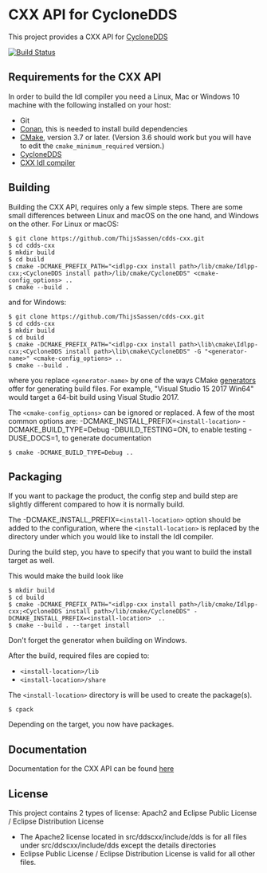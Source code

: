 # CXX API for CycloneDDS

This project provides a CXX API for [CycloneDDS](https://github.com/eclipse-cyclonedds/cyclonedds/) 

[![Build Status](https://dev.azure.com/thijssassen/CXX-API/_apis/build/status/ThijsSassen.cdds-cxx?branchName=master)](https://dev.azure.com/thijssassen/CXX-API/_build/latest?definitionId=4&branchName=master)

## Requirements for the CXX API

In order to build the Idl compiler you need a Linux, Mac or Windows 10 machine with the following
installed on your host:
  
  * Git
  * [Conan](https://conan.io/), this is needed to install build dependencies
  * [CMake](https://cmake.org/download/), version 3.7 or later.  (Version 3.6 should work but you
    will have to edit the ``cmake_minimum_required`` version.)
  * [CycloneDDS](https://github.com/eclipse-cyclonedds/cyclonedds/) 
  * [CXX Idl compiler](https://github.com/ADLINK-IST/idlpp-cxx/)


## Building

Building the CXX API, requires only a few simple steps. There are some small differences
between Linux and macOS on the one hand, and Windows on the other. For Linux or macOS:

    $ git clone https://github.com/ThijsSassen/cdds-cxx.git
    $ cd cdds-cxx
    $ mkdir build
    $ cd build
    $ cmake -DCMAKE_PREFIX_PATH="<idlpp-cxx install path>/lib/cmake/Idlpp-cxx;<CycloneDDS install path>/lib/cmake/CycloneDDS" <cmake-config_options> ..
    $ cmake --build .

and for Windows:

    $ git clone https://github.com/ThijsSassen/cdds-cxx.git
    $ cd cdds-cxx
    $ mkdir build
    $ cd build
    $ cmake -DCMAKE_PREFIX_PATH="<idlpp-cxx install path>\lib\cmake\Idlpp-cxx;<CycloneDDS install path>\lib\cmake\CycloneDDS" -G "<generator-name>" <cmake-config_options> ..
    $ cmake --build .

where you replace ``<generator-name>`` by one of the ways
CMake [generators](https://cmake.org/cmake/help/latest/manual/cmake-generators.7.html) offer for
generating build files.  For example, "Visual Studio 15 2017 Win64" would target a 64-bit build
using Visual Studio 2017.

The ``<cmake-config_options>`` can be ignored or replaced. A few of the most common options are:
-DCMAKE_INSTALL_PREFIX=``<install-location>``
-DCMAKE_BUILD_TYPE=Debug
-DBUILD_TESTING=ON, to enable testing
-DUSE_DOCS=1, to generate documentation

    $ cmake -DCMAKE_BUILD_TYPE=Debug ..


## Packaging

If you want to package the product, the config step and build step are slightly different compared
to how it is normally build.

The -DCMAKE_INSTALL_PREFIX=``<install-location>`` option should be added to the configuration,
where the ``<install-location>`` is replaced by the directory under which you would like to
install the Idl compiler.

During the build step, you have to specify that you want to build the install target as well.


This would make the build look like

    $ mkdir build
    $ cd build
    $ cmake -DCMAKE_PREFIX_PATH="<idlpp-cxx install path>/lib/cmake/Idlpp-cxx;<CycloneDDS install path>/lib/cmake/CycloneDDS" -DCMAKE_INSTALL_PREFIX=<install-location>  ..
    $ cmake --build . --target install

Don't forget the generator when building on Windows.

After the build, required files are copied to:

  * ``<install-location>/lib``
  * ``<install-location>/share``

The ``<install-location>`` directory is will be used to create the package(s).

    $ cpack

Depending on the target, you now have packages.

## Documentation

Documentation for the CXX API can be found [here](https://atolab.github.io/cdds-docs/api/cxx/index.html)

## License

This project contains 2 types of license: Apach2 and Eclipse Public License / Eclipse Distribution License
* The Apache2 license located in src/ddscxx/include/dds is for all files under src/ddscxx/include/dds except the details directories
* Eclipse Public License / Eclipse Distribution License is valid for all other files.
